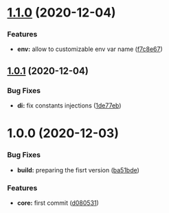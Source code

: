 # [1.1.0](https://github.com/nfroidure/ftp-service/compare/v1.0.1...v1.1.0) (2020-12-04)


### Features

* **env:** allow to customizable env var name ([f7c8e67](https://github.com/nfroidure/ftp-service/commit/f7c8e67d1784c578ef526a4f0249251b281eb037))



## [1.0.1](https://github.com/nfroidure/ftp-service/compare/v1.0.0...v1.0.1) (2020-12-04)


### Bug Fixes

* **di:** fix constants injections ([1de77eb](https://github.com/nfroidure/ftp-service/commit/1de77eb9daabd279d4083d48da6a69a9ff9ee9c2))



# 1.0.0 (2020-12-03)


### Bug Fixes

* **build:** preparing the fisrt version ([ba51bde](https://github.com/nfroidure/ftp-service/commit/ba51bde57d17da84b9e3c1dcfc6d4570410731f7))


### Features

* **core:** first commit ([d080531](https://github.com/nfroidure/ftp-service/commit/d080531fd24c2308a43fb536236df9905e571fce))



